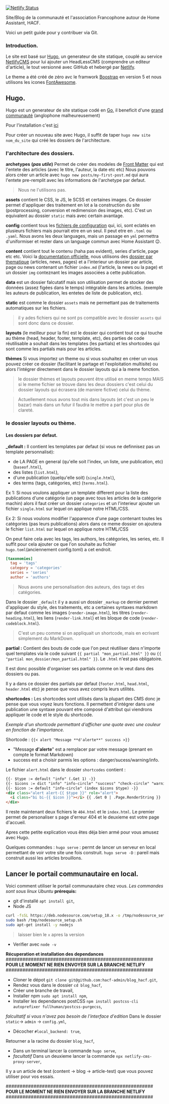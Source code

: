 [![Netlify Status](https://api.netlify.com/api/v1/badges/e318fb64-f86e-4572-bbc6-90598c22b842/deploy-status)](https://app.netlify.com/sites/hacf/deploys)

Site/Blog de la communauté et l'association Francophone autour de Home Assistant,  HACF.

Voici un petit guide pour y contribuer via Git.

### Introduction.

Le site est basé sur [Hugo](https://gohugo.io/), un generateur de site statique, couplé au service [NetlifyCMS](https://www.netlifycms.org/?lang=fr&hl=fr) pour lui ajouter un HeadLessCMS (comprendre un editeur d'article), le tout versionné avec GitHub et hebergé par [Netlify](https://www.netlify.com/).

Le theme a été créé de zéro avc le framwork [Boostrap](https://getbootstrap.com/) en version 5 et nous utilisons les icones [FontAwesome](https://fontawesome.com/).

## Hugo.
Hugo est un generateur de site statique codé en [Go](https://go.dev/), il beneficit d'une [grand communauté](https://discourse.gohugo.io/) (anglophone malheureusement)

Pour l'installation c'est [ici](https://gohugo.io/installation/)

Pour créer un nouveau site avec Hugo, il suffit de taper `hugo new site nom_du_site` qui créé les dossiers de l'architecture.
### l'architecture des dossiers.
**archetypes** **(*pas utile*)** Permet de créer des modeles de [Front Matter](https://gohugo.io/content-management/front-matter/) qui est l'entete des articles (avec le titre, l'auteur, la date etc etc)
Nous pouvons alors créer un article avec `hugo new posts/my-first-post.md` qui aura l'entete pre-remplit avec les informations de l'archetype par defaut.
>Nous ne l'utilisons pas.

**assets** contient le CSS, le JS, le SCSS et certaines images. Ce dossier permet d'appliquer des traitement en lot a la construction du site (postprocessing, conversion et redimension des images, etc).
C'est un equivalent au dossier `static` mais avec certain avantage.

**config** contient tous les [fichiers de configuration](https://gohugo.io/getting-started/configuration/) qui, ici, sont eclatés en plusieurs fichiers mais pourrait etre en un seul. Il peut etre en `.toml` ou `.yaml`. Nous avons les deux languages, mais un passage en `yml` permettra d'uniformiser et rester dans un language commun avec Home Assistant :wink:.

**content** contient tout le contenu (haha pas evident), series d'article, page etc etc. Voici la [documentation officielle](https://gohugo.io/content-management/organization/), nous utilisons des [dossier par thematique](https://gohugo.io/content-management/organization/#page-bundles) (articles, news, pages) et a l'interieur un dossier par article, page ou news contenant un fichier `index.md` (l'article, la news ou la page) et un dossier `img` conteznant les images associées a cette publication.

**data** est un dossier falcutatif mais son utilisation permet de stocker des données (assez figées dans le temps) intégrable dans les articles. (exemple les auteurs de publication, les entetes de liste de publication, etc).

**static** est comme le dossier `assets` mais ne permettant pas de traitements automatiques sur les fichiers.
>il y ades fichiers qui ne sont ps compatible avec le dossier `assets` qui sont donc dans ce dossier.

**layouts** (le meilleur pour la fin) est le dossier qui contient tout ce qui touche au thème (head, header, footer, template, etc), des parties de code réutilisable a souhait dans les templates (les partials) et les shortcodes qui sont comme les partials mais pour les articles.

**thèmes** Si vous importez un theme ou si vous souhaitez en créer un vous pouvez créer ce dossier (facilitant le partage et l'exploitation multisite) ou alors l'intégrer directement dans le dossier layouts qui a la meme fonction.

>le dossier thèmes et layouts peuvent être utilisé en meme temps MAIS si le meme fichier se trouve dans les deux dossiers c'est celui du dossier layouts qui écrasera (de maniere fictive) celui du thème.

>Actuellement nous avons tout mis dans layouts (et c'est un peu le bazar) mais dans un futur il faudra le mettre a part pour plus de clareté.

### le dossier layouts ou thème.
#### Les dossiers par defaut.
**_default :** Il contient les templates par defaut (si vous ne definnisez pas un template personnalisé):
* de LA PAGE en general (qu'elle soit l'index, un liste, une publication, etc) (`baseof.html`),
* des listes (`list.html`),
* d'une publication (quelqu'elle soit) (`single.html`),
* des terms (tags, catégories, etc) (`terms.html`).

Ex 1: Si nous voulons appliquer un template different pour la liste des publications d'une catégorie (un page avec tous les articles de la catégorie machin) alors il faut créer un dossier `categories` et un l'interieur ajouter un fichier `single.html` sur lequel on applique notre HTML/CSS.

Ex 2: Si nous voulons modifier l'apparence d'une page contenant toutes les catégories (pas leurs publications) alors dans ce meme dossier on ajoutera le fichier `list.html` sur lequel on applique notre HTML/CSS

On peut faire cela avec les tags, les authors, les catégories, les series, etc. Il suffit pour cela ajouter ce que l'on souhaite au fichier `hugo.toml`(anciennement config.toml) a cet endroit.

```toml
[taxonomies]
  tag = 'tags'
  category = 'categories'
  series = 'series'
  author = 'authors'
```
>Nous avons une personalisation des auteurs, des tags et des catégories.

Dans le dossier `_default` il y a aussi un dossier `_markup` ce dernier permet d'appliquer du style, des traitements, etc a certaines syntaxes markdown par defaut comme les images (`render-image.html`), les titres (`render-heading.html`), les liens (`render-link.html`) et les bloque de code (`render-codeblock.html`).
>C'est un peu comme si on appliquait un shortcode, mais en ecrivant simplement du MarkDown.

**partial :** Contient des bouts de code que l'on peut réutiliser dans n'importe quel templates via le code suivant `{{ partial "mon_partial.html" }}` ou `{{ "partial mon_dossier/mon_partial.html" }}`. Le `.html` n'est pas obligatoire.

Il est donc possible d'organiser ses partials comme on le veut dans des dossiers ou pas.

Il y a dans ce dossier des partials par defaut (`footer.html`, `head.html`, `header.html` etc) je pense que vous avez compris leurs utilités.

**shortcodes :** Les shortcodes sont utilisés dans la plupart des CMS donc je pense que vous voyez leurs fonctions. Il permettent d'intégrer dans une publication une syntaxe pouvant etre composé d'attribut qui viendrons appliquer le code et le style du shortcode.

*Exemple d'un shortcode permettant d'afficher une quote avec une couleur en fonction de l'importance.*

Shortcode : `{{< alert "Message **d'alerte**" success >}}`
* "Message **d'alerte**" est a remplacer par votre message (prenant en compte le format Markdown)
* success est a choisir parmis les options : danger/sucess/warning/info.

Le fichier `alert.html` dans le dossier `shortcodes` contient :
```html
{{- $type := default "info" (.Get 1) -}}
{{- $icons := dict "info" "info-circle" "success" "check-circle" "warning" "exclamation-triangle" "danger" "x-circle"}}
{{- $icon := default "info-circle" (index $icons $type) -}}
<div class="alert alert-{{ $type }}" role="alert">
  <i class="bi bi-{{ $icon }}"></i> {{ .Get 0 | .Page.RenderString }}
</div>
```

Il reste maintenant deux fichiers le `404.html` et le `index.html`.
Le premier permet de personaliser s page d'erreur 404 et le deuxieme est votre page d'accueil.

Apres cette petite explication vous êtes déja bien armé pour vous amusez avec Hugo.

Quelques commandes :
`hugo serve` : permt de lancer un serveur en local permettant de voir votre site une fois construit.
`hugo serve -D` : pareil mais construit aussi les articles brouillons.

## Lancer le portail communautaire en local.
Voici comment utiliser le portail communautaire chez vous.
*Les commandes sont sous linux Ubuntu*
**prérequis:**
* git d'installé `apt install git`,
* Node JS
```bash
curl -fsSL https://deb.nodesource.com/setup_18.x -o /tmp/nodesource_setup.sh
sudo bash /tmp/nodesource_setup.sh
sudo apt-get install -y nodejs
```
>laisser bien le `x` apres la version

* Verifier avec `node -v`

**Récuperation et installation des dependances**
#####################################################
**POUR LE MOMENT NE RIEN ENVOYER SUR LA BRANCHE NETLIFY**
#####################################################
* Cloner le dépot `git clone git@github.com:hacf-admin/blog_hacf.git`,
* Rendez vous dans le dossier `cd blog_hacf`,
* Créer une branche de travail,
* Installer npm `sudo apt install npm`,
* Installer les dependances postCSS `npm install postcss-cli autoprefixer fullhuman/postcss-purgecss`,

*falcultatif si vous n'avez pas besoin de l'interface d'edition*
Dans le dossier `static`-> `admin` -> `config.yml`,
* Décocher `#local_backend: true`,

Retourner a la racine du dossier `blog_hacf`,
* Dans un terminal lancer la commande `hugo serve`,
* *facultatif* Dans un deuxieme lancer la commande `npx netlify-cms-proxy-server`,

Il y a un article de test (content -> blog -> article-test) que vous pouvez utiliser pour vos essais.

#####################################################
**POUR LE MOMENT NE RIEN ENVOYER SUR LA BRANCHE NETLIFY**
#####################################################
